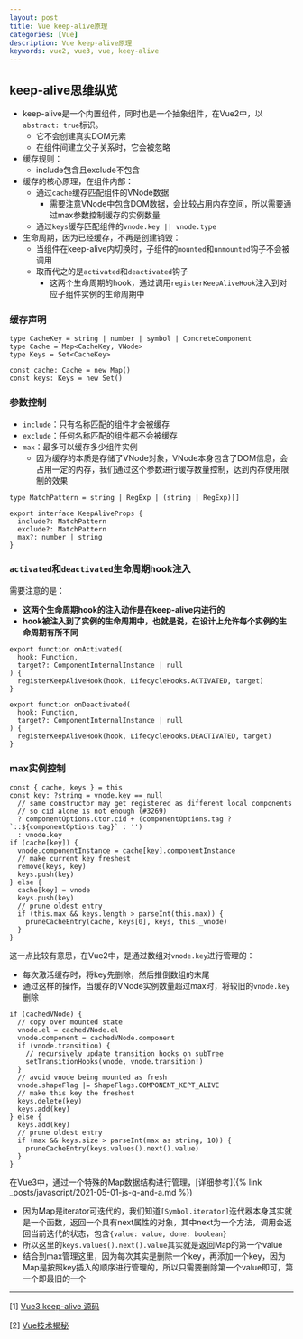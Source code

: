 ```yaml
---
layout: post
title: Vue keep-alive原理
categories: [Vue]
description: Vue keep-alive原理
keywords: vue2, vue3, vue, keey-alive
---
```


## keep-alive思维纵览

* keep-alive是一个内置组件，同时也是一个抽象组件，在Vue2中，以`abstract: true`标识。
  * 它不会创建真实DOM元素
  * 在组件间建立父子关系时，它会被忽略
* 缓存规则：
  * include包含且exclude不包含
* 缓存的核心原理，在组件内部：
  * 通过`cache`缓存匹配组件的VNode数据
    * 需要注意VNode中包含DOM数据，会比较占用内存空间，所以需要通过max参数控制缓存的实例数量
  * 通过`keys`缓存匹配组件的`vnode.key || vnode.type`
* 生命周期，因为已经缓存，不再是创建销毁：
  * 当组件在keep-alive内切换时，子组件的`mounted`和`unmounted`钩子不会被调用
  * 取而代之的是`activated`和`deactivated`钩子
    * 这两个生命周期的hook，通过调用`registerKeepAliveHook`注入到对应子组件实例的生命周期中

### 缓存声明

```tsx
type CacheKey = string | number | symbol | ConcreteComponent
type Cache = Map<CacheKey, VNode>
type Keys = Set<CacheKey>

const cache: Cache = new Map()
const keys: Keys = new Set()
```

### 参数控制

* `include`：只有名称匹配的组件才会被缓存
* `exclude`：任何名称匹配的组件都不会被缓存
* `max`：最多可以缓存多少组件实例
  * 因为缓存的本质是存储了VNode对象，VNode本身包含了DOM信息，会占用一定的内存，我们通过这个参数进行缓存数量控制，达到内存使用限制的效果

```tsx
type MatchPattern = string | RegExp | (string | RegExp)[]

export interface KeepAliveProps {
  include?: MatchPattern
  exclude?: MatchPattern
  max?: number | string
}
```

### `activated`和`deactivated`生命周期hook注入

需要注意的是：
* **这两个生命周期hook的注入动作是在keep-alive内进行的**
* **hook被注入到了实例的生命周期中，也就是说，在设计上允许每个实例的生命周期有所不同**

```tsx
export function onActivated(
  hook: Function,
  target?: ComponentInternalInstance | null
) {
  registerKeepAliveHook(hook, LifecycleHooks.ACTIVATED, target)
}

export function onDeactivated(
  hook: Function,
  target?: ComponentInternalInstance | null
) {
  registerKeepAliveHook(hook, LifecycleHooks.DEACTIVATED, target)
}
```

### max实例控制

```tsx
const { cache, keys } = this
const key: ?string = vnode.key == null
  // same constructor may get registered as different local components
  // so cid alone is not enough (#3269)
  ? componentOptions.Ctor.cid + (componentOptions.tag ? `::${componentOptions.tag}` : '')
  : vnode.key
if (cache[key]) {
  vnode.componentInstance = cache[key].componentInstance
  // make current key freshest
  remove(keys, key)
  keys.push(key)
} else {
  cache[key] = vnode
  keys.push(key)
  // prune oldest entry
  if (this.max && keys.length > parseInt(this.max)) {
    pruneCacheEntry(cache, keys[0], keys, this._vnode)
  }
}
```

这一点比较有意思，在Vue2中，是通过数组对`vnode.key`进行管理的：
* 每次激活缓存时，将key先删除，然后推倒数组的末尾
* 通过这样的操作，当缓存的VNode实例数量超过max时，将较旧的`vnode.key`删除

```tsx
if (cachedVNode) {
  // copy over mounted state
  vnode.el = cachedVNode.el
  vnode.component = cachedVNode.component
  if (vnode.transition) {
    // recursively update transition hooks on subTree
    setTransitionHooks(vnode, vnode.transition!)
  }
  // avoid vnode being mounted as fresh
  vnode.shapeFlag |= ShapeFlags.COMPONENT_KEPT_ALIVE
  // make this key the freshest
  keys.delete(key)
  keys.add(key)
} else {
  keys.add(key)
  // prune oldest entry
  if (max && keys.size > parseInt(max as string, 10)) {
    pruneCacheEntry(keys.values().next().value)
  }
}
```

在Vue3中，通过一个特殊的Map数据结构进行管理，[详细参考]({% link _posts/javascript/2021-05-01-js-q-and-a.md %})
* 因为Map是iterator可迭代的，我们知道`[Symbol.iterator]`迭代器本身其实就是一个函数，返回一个具有next属性的对象，其中next为一个方法，调用会返回当前迭代的状态，包含`{value: value, done: boolean}`
* 所以这里的`keys.values().next().value`其实就是返回Map的第一个value
* 结合到max管理这里，因为每次其实是删除一个key，再添加一个key，因为Map是按照key插入的顺序进行管理的，所以只需要删除第一个value即可，第一个即最旧的一个

---

[1] [Vue3 keep-alive 源码](https://github.com/vuejs/core/blob/main/packages/runtime-core/src/components/KeepAlive.ts#L48)

[2] [Vue技术揭秘](https://ustbhuangyi.github.io/vue-analysis/v2/extend/keep-alive.html#%E5%86%85%E7%BD%AE%E7%BB%84%E4%BB%B6)

